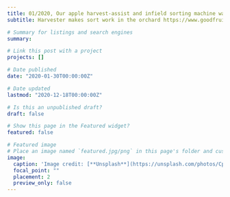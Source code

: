 ```yaml
---
title: 01/2020, Our apple harvest-assist and infield sorting machine was reported by the Good Fruit Grower magazine
subtitle: Harvester makes sort work in the orchard https://www.goodfruit.com/harvester-makes-sort-work-in-the-orchard/ 

# Summary for listings and search engines
summary: 

# Link this post with a project
projects: []

# Date published
date: "2020-01-30T00:00:00Z"

# Date updated
lastmod: "2020-12-18T00:00:00Z"

# Is this an unpublished draft?
draft: false

# Show this page in the Featured widget?
featured: false

# Featured image
# Place an image named `featured.jpg/png` in this page's folder and customize its options here.
image:
  caption: 'Image credit: [**Unsplash**](https://unsplash.com/photos/CpkOjOcXdUY)'
  focal_point: ""
  placement: 2
  preview_only: false
---
```

